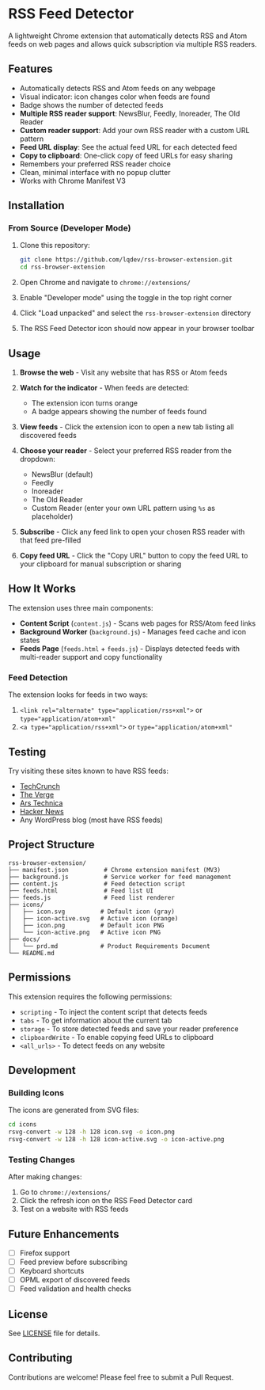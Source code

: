 # RSS Feed Detector

A lightweight Chrome extension that automatically detects RSS and Atom feeds on web pages and allows quick subscription via multiple RSS readers.

## Features

- Automatically detects RSS and Atom feeds on any webpage
- Visual indicator: icon changes color when feeds are found
- Badge shows the number of detected feeds
- **Multiple RSS reader support**: NewsBlur, Feedly, Inoreader, The Old Reader
- **Custom reader support**: Add your own RSS reader with a custom URL pattern
- **Feed URL display**: See the actual feed URL for each detected feed
- **Copy to clipboard**: One-click copy of feed URLs for easy sharing
- Remembers your preferred RSS reader choice
- Clean, minimal interface with no popup clutter
- Works with Chrome Manifest V3

## Installation

### From Source (Developer Mode)

1. Clone this repository:
   ```bash
   git clone https://github.com/lqdev/rss-browser-extension.git
   cd rss-browser-extension
   ```

2. Open Chrome and navigate to `chrome://extensions/`

3. Enable "Developer mode" using the toggle in the top right corner

4. Click "Load unpacked" and select the `rss-browser-extension` directory

5. The RSS Feed Detector icon should now appear in your browser toolbar

## Usage

1. **Browse the web** - Visit any website that has RSS or Atom feeds

2. **Watch for the indicator** - When feeds are detected:
   - The extension icon turns orange
   - A badge appears showing the number of feeds found

3. **View feeds** - Click the extension icon to open a new tab listing all discovered feeds

4. **Choose your reader** - Select your preferred RSS reader from the dropdown:
   - NewsBlur (default)
   - Feedly
   - Inoreader
   - The Old Reader
   - Custom Reader (enter your own URL pattern using `%s` as placeholder)

5. **Subscribe** - Click any feed link to open your chosen RSS reader with that feed pre-filled

6. **Copy feed URL** - Click the "Copy URL" button to copy the feed URL to your clipboard for manual subscription or sharing

## How It Works

The extension uses three main components:

- **Content Script** (`content.js`) - Scans web pages for RSS/Atom feed links
- **Background Worker** (`background.js`) - Manages feed cache and icon states
- **Feeds Page** (`feeds.html` + `feeds.js`) - Displays detected feeds with multi-reader support and copy functionality

### Feed Detection

The extension looks for feeds in two ways:

1. `<link rel="alternate" type="application/rss+xml">` or `type="application/atom+xml"`
2. `<a type="application/rss+xml">` or `type="application/atom+xml"`

## Testing

Try visiting these sites known to have RSS feeds:

- [TechCrunch](https://techcrunch.com)
- [The Verge](https://www.theverge.com)
- [Ars Technica](https://arstechnica.com)
- [Hacker News](https://news.ycombinator.com)
- Any WordPress blog (most have RSS feeds)

## Project Structure

```
rss-browser-extension/
├── manifest.json          # Chrome extension manifest (MV3)
├── background.js          # Service worker for feed management
├── content.js             # Feed detection script
├── feeds.html             # Feed list UI
├── feeds.js               # Feed list renderer
├── icons/
│   ├── icon.svg          # Default icon (gray)
│   ├── icon-active.svg   # Active icon (orange)
│   ├── icon.png          # Default icon PNG
│   └── icon-active.png   # Active icon PNG
├── docs/
│   └── prd.md            # Product Requirements Document
└── README.md
```

## Permissions

This extension requires the following permissions:

- `scripting` - To inject the content script that detects feeds
- `tabs` - To get information about the current tab
- `storage` - To store detected feeds and save your reader preference
- `clipboardWrite` - To enable copying feed URLs to clipboard
- `<all_urls>` - To detect feeds on any website

## Development

### Building Icons

The icons are generated from SVG files:

```bash
cd icons
rsvg-convert -w 128 -h 128 icon.svg -o icon.png
rsvg-convert -w 128 -h 128 icon-active.svg -o icon-active.png
```

### Testing Changes

After making changes:

1. Go to `chrome://extensions/`
2. Click the refresh icon on the RSS Feed Detector card
3. Test on a website with RSS feeds

## Future Enhancements

- [ ] Firefox support
- [ ] Feed preview before subscribing
- [ ] Keyboard shortcuts
- [ ] OPML export of discovered feeds
- [ ] Feed validation and health checks

## License

See [LICENSE](LICENSE) file for details.

## Contributing

Contributions are welcome! Please feel free to submit a Pull Request.
